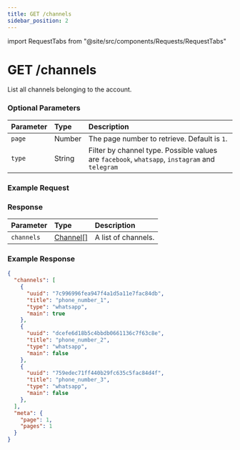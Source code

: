 ```yaml
---
title: GET /channels
sidebar_position: 2
---
```


import RequestTabs from "@site/src/components/Requests/RequestTabs"

# GET /channels

List all channels belonging to the account.

### Optional Parameters

| Parameter | Type   | Description                                                                                    |
| :-------- | :----- | :--------------------------------------------------------------------------------------------- |
| `page`    | Number | The page number to retrieve. Default is `1`.                                                   |
| `type`    | String | Filter by channel type. Possible values are `facebook`, `whatsapp`, `instagram` and `telegram` |

### Example Request

<RequestTabs endpoint='channels_api' request="get_channels"/>

### Response

| Parameter  | Type                                             | Description         |
| :--------- | :----------------------------------------------- | :------------------ |
| `channels` | [Channel[]](/api/reference/object_types/channel) | A list of channels. |

### Example Response 

```json title=response.json
{
  "channels": [
    {
      "uuid": "7c996996fea947f4a1d5a11e7fac84db",
      "title": "phone_number_1",
      "type": "whatsapp",
      "main": true
    },
    {
      "uuid": "dcefe6d18b5c4bbdb0661136c7f63c8e",
      "title": "phone_number_2",
      "type": "whatsapp",
      "main": false
    },
    {
      "uuid": "759edec71ff440b29fc635c5fac84d4f",
      "title": "phone_number_3",
      "type": "whatsapp",
      "main": false
    },
  ],
  "meta": {
    "page": 1,
    "pages": 1
  }
}
```